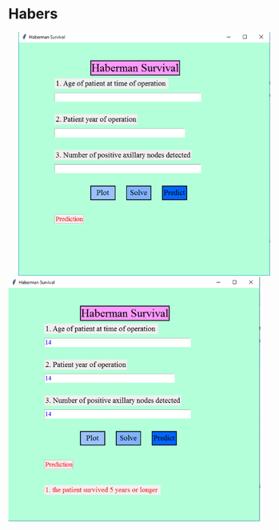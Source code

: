# Habers
<div class="gallery" style="float:left">
    <img src="Images/example_1.PNG" hspace="20">
    <img src="Images/example_2.PNG">
</div>  
</body>
